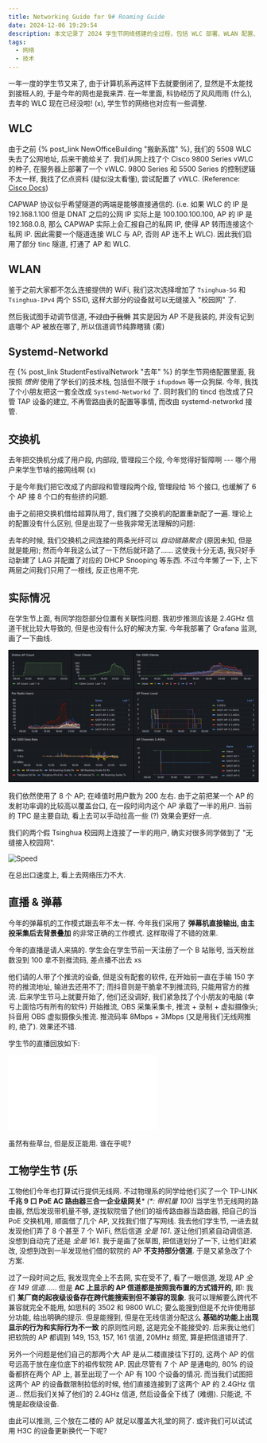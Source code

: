 ```yaml
---
title: Networking Guide for 9# Roaming Guide
date: 2024-12-06 19:29:54
description: 本文记录了 2024 学生节网络搭建的全过程，包括 WLC 部署、WLAN 配置、Systemd-Networkd 替换传统网络管理工具、交换机配置优化及实际运行情况分析，同时分享了直播与弹幕系统的改进经验，并对工物学生节无线网的配置问题进行了详细探讨，提出了改进建议。
tags:
  - 网络
  - 技术
---
```




一年一度的学生节又来了, 由于计算机系再这样下去就要倒闭了, 显然是不太能找到接班人的, 于是今年的网也是我来弄. 在一年里面, 科协经历了风风雨雨 (什么), 去年的 WLC 现在已经没啦! (x), 学生节的网络也对应有一些调整.



<!-- more -->



## WLC

由于之前 {% post_link NewOfficeBuilding "搬新系馆" %}, 我们的 5508 WLC 失去了公网地址, 后来干脆给关了. 我们从网上找了个 Cisco 9800 Series vWLC 的种子, 在服务器上部署了一个 vWLC. 9800 Series 和 5500 Series 的控制逻辑不太一样, 我找了亿点资料 (疑似没太看懂), 尝试配置了 vWLC. (Reference: [Cisco Docs](https://www.cisco.com/c/en/us/support/wireless/catalyst-9800-series-wireless-controllers/products-installation-and-configuration-guides-list.html))

CAPWAP 协议似乎希望隧道的两端是能够直接通信的. (i.e. 如果 WLC 的 IP 是 192.168.1.100 但是 DNAT 之后的公网 IP 实际上是 100.100.100.100, AP 的 IP 是 192.168.0.8, 那么 CAPWAP 实际上会汇报自己的私网 IP, 使得 AP 转而连接这个私网 IP. 因此需要一个隧道连接 WLC 与 AP, 否则 AP 连不上 WLC). 因此我们启用了部分 tinc 隧道, 打通了 AP 和 WLC.



## WLAN

鉴于之前大家都不怎么连接提供的 WiFi, 我们这次选择增加了 `Tsinghua-5G` 和 `Tsinghua-IPv4` 两个 SSID, 这样大部分的设备就可以无缝接入 "校园网" 了.

然后我试图手动调节信道, ~~不过由于我懒~~ 其实是因为 AP 不是我装的, 并没有记到底哪个 AP 被放在哪了, 所以信道调节纯靠瞎猜 (雾)



## Systemd-Networkd

在 {% post_link StudentFestivalNetwork "去年" %} 的学生节网络配置里面, 我按照 *惯例* 使用了学长们的技术栈, 包括但不限于 `ifupdown` 等一众狗屎. 今年, 我找了个小朋友把这一套全改成 `Systemd-Networkd` 了. 同时我们的 tincd 也改成了只管 TAP 设备的建立, 不再管路由表的配置等事情, 而改由 systemd-networkd 接管.



## 交换机

去年把交换机分成了用户段, 内部段, 管理段三个段, 今年觉得好智障啊 --- 哪个用户来学生节啥的接网线啊 (x)

于是今年我们把它改成了内部段和管理段两个段, 管理段给 16 个接口, 也缓解了 6 个 AP 接 8 个口的有些挤的问题.

由于之前把交换机借给超算队用了, 我们推了交换机的配置重新配了一遍. 理论上的配置没有什么区别, 但是出现了一些我非常无法理解的问题:

去年的时候, 我们交换机之间连接的两条光纤可以 *自动链路聚合* (原因未知, 但是就是能用); 然而今年我这么试了一下然后就环路了...... 这使我十分无语, 我只好手动新建了 LAG 并配置了对应的 DHCP Snooping 等东西. 不过今年懒了一下, 上下两层之间我们只用了一根线, 反正也用不完.



## 实际情况

在学生节上面, 有同学抱怨部分位置有关联性问题. 我初步推测应该是 2.4GHz 信道干扰比较大导致的, 但是也没有什么好的解决方案. 今年我部署了 Grafana 监测, 画了一下曲线.

![Stats](./StudentFestivalNetwork-2024/WLAN-Stats.png)

我们依然使用了 8 个 AP; 在峰值时用户数为 200 左右. 由于之前把某一个 AP 的发射功率调的比较高以覆盖台口, 在一段时间内这个 AP 承载了一半的用户. 当前的 TPC 是主要自动, 看上去可以手动拉高一些 (?) 效果会更好一点.

我们的两个假 Tsinghua 校园网上连接了一半的用户, 确实对很多同学做到了 "无缝接入校园网".

![Speed](./StudentFestivalNetwork-2024/Speed.png)

在总出口速度上, 看上去网络压力不大.

## 直播 & 弹幕

今年的弹幕机的工作模式跟去年不太一样. 今年我们采用了 **弹幕机直接输出, 由主投采集后去背景叠加** 的非常正确的工作模式. 这样取得了不错的效果.

今年的直播是请人来搞的. 学生会在学生节前一天注册了一个 B 站账号, 当天粉丝数没到 100 拿不到推流码, 差点播不出去 xs

他们请的人带了个推流的设备, 但是没有配套的软件, 在开始前一直在手输 150 字符的推流地址, 输进去还用不了; 而抖音则是干脆拿不到推流码, 只能用官方的推流. 后来学生节马上就要开始了, 他们还没调好, 我们紧急找了个小朋友的电脑 (幸亏上面恰巧有所有的软件) 开始推流, OBS 采集采集卡, 推流 + 录制 + 虚拟摄像头; 抖音用 OBS 虚拟摄像头推流. 推流码率 8Mbps + 3Mbps (又是用我们无线网推的, 绝了). 效果还不错.

学生节的直播回放如下:

<iframe src="//player.bilibili.com/player.html?isOutside=true&aid=113586651333680&bvid=BV1aazCYEE1W&cid=27155366088&p=1&autoplay=0" scrolling="no" border="0" frameborder="no" framespacing="0" allowfullscreen="true"></iframe>

虽然有些草台, 但是反正能用. 谁在乎呢?



## 工物学生节 (乐

工物他们今年也打算试行提供无线网. 不过物理系的同学给他们买了一个 TP-LINK **千兆 9 口 PoE AC 路由器三合一企业级网关*** *(\*: 带机量 100)* 当学生节无线网的路由器, 然后发现带机量不够, 遂找软院借了他们的祖传路由器当路由器, 把自己的当 PoE 交换机用, 顺面借了几个 AP, 又找我们借了写网线. 我去他们学生节, 一进去就发现他们弄了 8 个甚至 7 个 WiFi, 然后信道 *全是 161*. 遂让他们抓紧自动调信道. 没想到自动完了还是 *全是 161*. 我于是画了张草图, 把信道划分了一下, 让他们赶紧改, 没想到改到一半发现他们借的软院的 AP **不支持部分信道**. 于是又紧急改了个方案.

过了一段时间之后, 我发现完全上不去网, 实在受不了, 看了一眼信道, 发现 AP *全在 149 信道*...... 但是 **AC 上显示的 AP 信道都是按照我布置的方式错开的**, 即: 我们 **某厂商的起夜级设备存在跨代能搜索到但不兼容的现象**. 我可以理解要么跨代不兼容就完全不能用, 如思科的 3502 和 9800 WLC; 要么能搜到但是不允许使用部分功能, 给出明确的提示. 但是能搜到, 但是在无线信道分配这么 **基础的功能上出现显示的行为和实际行为不一致** 的原则性问题, 这是完全不能接受的. 后来我让他们把软院的 AP 都调到 149, 153, 157, 161 信道, 20MHz 频宽, 算是把信道错开了.

另外一个问题是他们自己的那两个大 AP 是从二楼直接往下打的, 这两个 AP 的信号远高于放在座位底下的祖传软院 AP. 因此尽管有 7 个 AP 是通电的, 80% 的设备都挤在两个 AP 上, 甚至出现了一个 AP 有 100 个设备的情况. 而当我们试图把这两个 AP 的设备数限制拉低的时候, 他们直接连接到了这两个 AP 的 2.4GHz 信道... 然后我们关掉了他们的 2.4GHz 信道, 然后设备全下线了 (难绷). 只能说, 不愧是起夜级设备.

由此可以推测, 三个放在二楼的 AP 就足以覆盖大礼堂的网了. 或许我们可以试试用 H3C 的设备更新换代一下呢?
